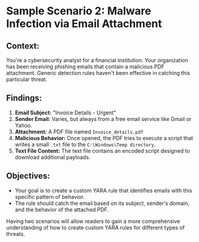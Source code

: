 # Sample Scenario 2: Malware Infection via Email Attachment

## Context:

You're a cybersecurity analyst for a financial institution. Your organization has been receiving phishing emails that contain a malicious PDF attachment. Generic detection rules haven't been effective in catching this particular threat.

## Findings:

1. **Email Subject:** "Invoice Details - Urgent"
2. **Sender Email:** Varies, but always from a free email service like Gmail or Yahoo.
3. **Attachment:** A PDF file named `Invoice_details.pdf`
4. **Malicious Behavior:** Once opened, the PDF tries to execute a script that writes a small `.txt` file to the `C:\Windows\Temp directory`.
5. **Text File Content:** The text file contains an encoded script designed to download additional payloads.

## Objectives:

- Your goal is to create a custom YARA rule that identifies emails with this specific pattern of behavior.
- The rule should catch the email based on its subject, sender's domain, and the behavior of the attached PDF.

Having two scenarios will allow readers to gain a more comprehensive understanding of how to create custom YARA rules for different types of threats.